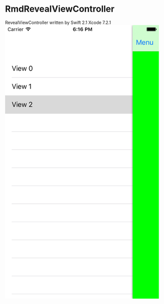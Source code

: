 # RmdRevealViewController
RevealViewController written by Swift 2.1 Xcode 7.2.1
![alt tag](https://raw.githubusercontent.com/nhnam/RmdRevealViewController/master/Simulator.Screen.Shot.27.Feb.2016.6.16.26.PM.png)
